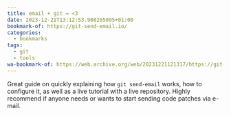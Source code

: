 ```yaml
---
title: email + git = <3
date: 2023-12-21T13:12:53.908205095+01:00
bookmark-of: https://git-send-email.io/
categories:
  - bookmarks
tags:
  - git
  - tools
wa-bookmark-of: https://web.archive.org/web/20231221121317/https://git-send-email.io/
---
```


Great guide on quickly explaining how `git send-email` works, how to configure it, as well as a live tutorial with a live repository. Highly recommend if anyone needs or wants to start sending code patches via e-mail.
